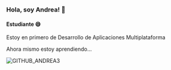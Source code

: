 ### Hola, soy Andrea! 👋
#### Estudiante 😄

Estoy en primero de Desarrollo de Aplicaciones Multiplataforma

Ahora mismo estoy aprendiendo...

![GITHUB_ANDREA3](https://github.com/andrearodriguez7/andrearodriguez7/assets/145468931/c3c536d5-ad25-4fbe-86b9-e7d4524f1f70)


<!--
**andrearodriguez7/andrearodriguez7** is a ✨ _special_ ✨ repository because its `README.md` (this file) appears on your GitHub profile.

Here are some ideas to get you started:

- 🔭 I’m currently working on ...
- 🌱 I’m currently learning ...
- 👯 I’m looking to collaborate on ...
- 🤔 I’m looking for help with ...
- 💬 Ask me about ...
- 📫 How to reach me: ...
- 😄 Pronouns: ...
- ⚡ Fun fact: ...
-->
